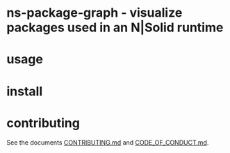 ns-package-graph - visualize packages used in an N|Solid runtime
================================================================================


usage
================================================================================



install
================================================================================



contributing
================================================================================

See the documents [CONTRIBUTING.md](CONTRIBUTING.md) and
[CODE_OF_CONDUCT.md](CODE_OF_CONDUCT.md).
